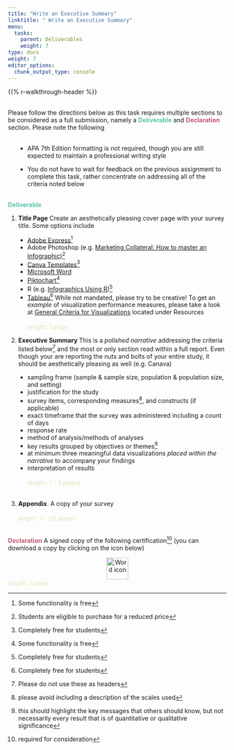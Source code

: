 ```yaml
---
title: "Write an Executive Summary"
linktitle: " Write an Executive Summary"
menu:
  tasks:
    parent: Deliverables
    weight: 7
type: docs
weight: 7
editor_options: 
  chunk_output_type: console
---
```


{{% r-walkthrough-header %}}

<style>
ul {
    margin-left: 1.5em
}
</style>

<br>
Please follow the directions below as this task requires multiple sections to be considered as a full submission, namely a <span style="color:#57c4ad; font-weight:bold;">Deliverable</span> and <span style="color:#c4576e; font-weight:bold;">Declaration</span> section. Please note the following
<br>
<br>

- APA 7th Edition formatting is not required, though you are still expected to maintain a professional writing style

- You do not have to wait for feedback on the previous assignment to complete this task, rather concentrate on addressing all of the criteria noted below
  <br>
  <br>

<span style="color:#57c4ad; font-weight:bold;">Deliverable</span>
1. **Title Page**
Create an aesthetically pleasing cover page with your survey title. Some options include
- [Adobe Express](https://www.adobe.com/express/create/infographic)[^1]
- Adobe Photoshop (e.g. [Marketing Collateral: How to master an Infographic](https://www.adobe.com/vn_en/creativecloud/design/discover/make-infographic-in-photoshop.html))[^2]
- [Canva Templates](https://www.canva.com/cover-pages/templates/)[^3]
- [Microsoft Word](https://templates.office.com/en-us/papers-and-reports)
- [Piktochart](https://piktochart.com)[^4]
- R (e.g. [Infographics Using R](https://rpubs.com/chidungkt/702513))[^5]
- [Tableau](https://www.tableau.com/academic/students)[^6]
While not mandated, please try to be creative! To get an *example* of visualization performance measures, please take a look at [General Criteria for Visualizations](/resources/look/) located under Resources <br><br>
<span style="color:#e6e1bc; font-style: italic;">length: 1 page</span>

2.  **Executive Summary**
    This is a *polished narrative* addressing the criteria listed below[^7] and the most or only section read within a full report. Even though your are reporting the nuts and bolts of your entire study, it should be aesthetically pleasing as well (e.g. Canava)

- sampling frame (sample & sample size, population & population size, and setting)
- justification for the study
- survey items, corresponding measures[^8], and constructs (if applicable)
- exact timeframe that the survey was administered including a count of days
- response rate
- method of analysis/methods of analyses
- key results grouped by objectives or themes[^9]
- at minimum three meaningful data visualizations *placed within the narrative* to accompany your findings
- interpretation of results<br><br>
  <span style="color:#e6e1bc; font-style: italic;">length: 1 - 3 pages</span>
  <br>
  <br>

3.  **Appendix**. A copy of your survey<br><br>
    <span style="color:#e6e1bc; font-style: italic;">length: 1 - 20 pages</span>
    <br>
    <br>

<span style="color:#c4576e; font-weight:bold;">Declaration</span>
A signed copy of the following certification[^10] (you can download a copy by clicking on the icon below)<br>
<a target="_blank" href="/forms/edp619declaration.pdf">
<center>
<img src="/logos/pdf-ico.png" alt="Word icon" width="50">
</center>

</a>
<span style="color:#e6e1bc; font-style: italic;">length: 1 page</span>

[^1]: Some functionality is free

[^2]: Students are eligible to purchase for a reduced price

[^3]: Completely free for students

[^4]: Some functionality is free

[^5]: Completely free for students

[^6]: Completely free for students

[^7]: Please do not use these as headers

[^8]: please avoid including a description of the scales used

[^9]: this should highlight the key messages that others should know, but not necessarily every result that is of quantitative or qualitative significance

[^10]: required for consideration

